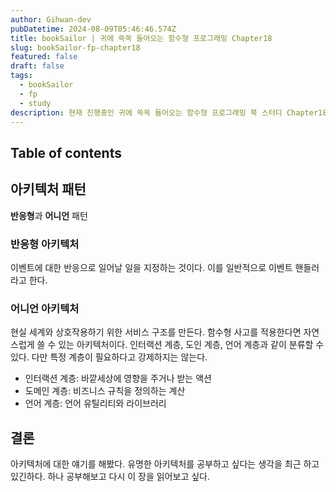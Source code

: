 ```yaml
---
author: Gihwan-dev
pubDatetime: 2024-08-09T05:46:46.574Z
title: bookSailor | 귀에 쏙쏙 들어오는 함수형 프로그래밍 Chapter18
slug: bookSailor-fp-chapter18
featured: false
draft: false
tags:
  - bookSailor
  - fp
  - study
description: 현재 진행중인 귀에 쏙쏙 들어오는 함수형 프로그래밍 북 스터디 Chapter18 요약본입니다.
---
```


## Table of contents

## 아키텍처 패턴

**반응형**과 **어니언** 패턴

### 반응형 아키텍처

이벤트에 대한 반응으로 일어날 일을 지정하는 것이다. 이를 일반적으로 이벤트 핸들러 라고 한다.

### 어니언 아키텍처

현실 세계와 상호작용하기 위한 서비스 구조를 만든다. 함수형 사고를 적용한다면 자연스럽게 쓸 수 있는 아키텍처이다. 인터랙션 계층, 도인 계층, 언어 계층과 같이 분류할 수 있다. 다만 특정 계층이 필요하다고 강제하지는 않는다.

- 인터랙션 계층: 바깥세상에 영향을 주거나 받는 액션
- 도메인 계층: 비즈니스 규칙을 정의하는 계산
- 언어 계층: 언어 유틸리티와 라이브러리

## 결론

아키텍처에 대한 얘기를 해봤다. 유명한 아키텍처를 공부하고 싶다는 생각을 최근 하고 있긴하다. 하나 공부해보고 다시 이 장을 읽어보고 싶다.
